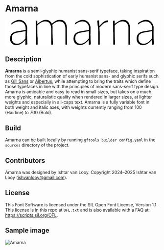# Amarna

![Amarna](documentation/Amarna-variable.gif)

## Description
**Amarna** is a semi-glyphic humanist sans-serif typeface, taking inspiration from the cold sophistication of early humanist sans- and glyphic serifs such as [Gill Sans](https://en.wikipedia.org/wiki/Gill_Sans/) or [Albertus](https://en.wikipedia.org/wiki/Albertus_(typeface)), while attempting to bring the traits which define those typefaces in line with the principles of modern sans-serif type design. Amarna is amicable and easy to read in small sizes, but takes on a much more glyphic, naturalistic quality when rendered in larger sizes, at lighter weights and especially in all-caps text.
Amarna is a fully variable font in both weight and italic axes, with weights currently ranging from 100 (Hairline) to 700 (Bold).

## Build
Amarna can be built locally by running
```gftools builder config.yaml```
in the `sources` directory of the project.

## Contributors
Amarna was designed by Ishtar van Looy.
Copyright 2024–2025 Ishtar van Looy (ishvanlooy@gmail.com).

## License
This Font Software is licensed under the SIL Open Font License, Version 1.1. This license is in this repo at `OFL.txt` and is also available with a FAQ at: https://scripts.sil.org/OFL.

## Sample image
![Amarna](documentation/Amarna-2.png)